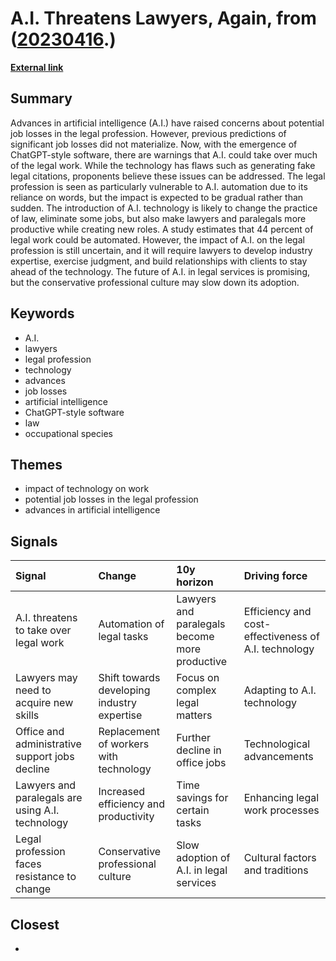# __A.I. Threatens Lawyers, Again__, from ([20230416](https://kghosh.substack.com/p/20230416).)

__[External link](https://www.nytimes.com/2023/04/10/technology/ai-is-coming-for-lawyers-again.html)__



## Summary

Advances in artificial intelligence (A.I.) have raised concerns about potential job losses in the legal profession. However, previous predictions of significant job losses did not materialize. Now, with the emergence of ChatGPT-style software, there are warnings that A.I. could take over much of the legal work. While the technology has flaws such as generating fake legal citations, proponents believe these issues can be addressed. The legal profession is seen as particularly vulnerable to A.I. automation due to its reliance on words, but the impact is expected to be gradual rather than sudden. The introduction of A.I. technology is likely to change the practice of law, eliminate some jobs, but also make lawyers and paralegals more productive while creating new roles. A study estimates that 44 percent of legal work could be automated. However, the impact of A.I. on the legal profession is still uncertain, and it will require lawyers to develop industry expertise, exercise judgment, and build relationships with clients to stay ahead of the technology. The future of A.I. in legal services is promising, but the conservative professional culture may slow down its adoption.

## Keywords

* A.I.
* lawyers
* legal profession
* technology
* advances
* job losses
* artificial intelligence
* ChatGPT-style software
* law
* occupational species

## Themes

* impact of technology on work
* potential job losses in the legal profession
* advances in artificial intelligence

## Signals

| Signal                                           | Change                                      | 10y horizon                                   | Driving force                                        |
|:-------------------------------------------------|:--------------------------------------------|:----------------------------------------------|:-----------------------------------------------------|
| A.I. threatens to take over legal work           | Automation of legal tasks                   | Lawyers and paralegals become more productive | Efficiency and cost-effectiveness of A.I. technology |
| Lawyers may need to acquire new skills           | Shift towards developing industry expertise | Focus on complex legal matters                | Adapting to A.I. technology                          |
| Office and administrative support jobs decline   | Replacement of workers with technology      | Further decline in office jobs                | Technological advancements                           |
| Lawyers and paralegals are using A.I. technology | Increased efficiency and productivity       | Time savings for certain tasks                | Enhancing legal work processes                       |
| Legal profession faces resistance to change      | Conservative professional culture           | Slow adoption of A.I. in legal services       | Cultural factors and traditions                      |

## Closest

* 